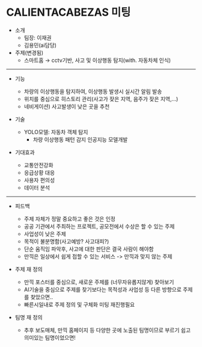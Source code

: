 # CALIENTACABEZAS 미팅

- 소개
    - 팀장: 이재권
    - 김용민(ai담당)
- 주제(변경됨)
    - 스마트홈 → cctv기반, 사고 및 이상행동 탐지(with. 자동차체 인식)

---

- 기능
    - 차량의 이상행동을 탐지하여, 이상행동 발생시 실시간 알림 발송
    - 위치를 중심으로 히스토리 관리(사고가 잦은 지역, 음주가 잦은 지역,…)
    - 네비게이션) 사고발생이 낮은 곳을 추천
- 기술
    - YOLO모델: 자동차 객체 탐지
        - 차량 이상행동 패턴 감지 인공지능 모델개발
        
- 기대효과
    - 교통안전강화
    - 응급상황 대응
    - 사용자 편의성
    - 데이터 분석

---
- 피드백
    - 주제 자체가 정말 중요하고 좋은 것은 인정
    - 공공 기관에서 주최하는 프로젝트, 공모전에서 수상은 할 수 있는 주제
    - 사업성이 낮은 주제
    - 목적이 불분명함(사고예방? 사고대피?)
    - 단순 움직임 파악후, 사고에 대한 판단은 결국 사람이 해야함
    - 만끽은 일상에서 쉽게 접할 수 있는 서비스 -> 만끽과 맞지 않는 주제



- 주제 재 정의
    - 만끽 포스터를 중심으로, 새로운 주제를 (너무자유롭지않게) 찾아보기
    - AI기술을 중심으로 주제를 찾기보다는 목적성과 사업성 등 다른 방향으로 주제를 찾았으면..
    - 빠른시일내로 주제 정의 및 구체화 미팅 재진행필요

- 팀명 재 정의
    - 추후 보도매체, 만끽 홈페이지 등 다양한 곳에 노출된 팀명이므로 부르기 쉽고 의미있는 팀명이었으면!